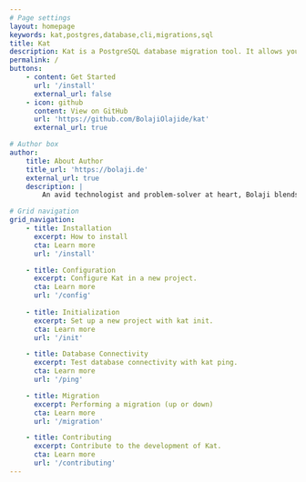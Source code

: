 ```yaml
---
# Page settings
layout: homepage
keywords: kat,postgres,database,cli,migrations,sql
title: Kat
description: Kat is a PostgreSQL database migration tool. It allows you run your migrations with raw SQL files.
permalink: /
buttons:
    - content: Get Started
      url: '/install'
      external_url: false
    - icon: github
      content: View on GitHub
      url: 'https://github.com/BolajiOlajide/kat'
      external_url: true

# Author box
author:
    title: About Author
    title_url: 'https://bolaji.de'
    external_url: true
    description: |
        An avid technologist and problem-solver at heart, Bolaji blends a rich background in database management with a personal mission to make data migration as smooth and user-friendly as possible. Their creation, this database migrator tool, is a reflection of that dedication and a gift to fellow data enthusiasts.

# Grid navigation
grid_navigation:
    - title: Installation
      excerpt: How to install
      cta: Learn more
      url: '/install'

    - title: Configuration
      excerpt: Configure Kat in a new project.
      cta: Learn more
      url: '/config'
      
    - title: Initialization
      excerpt: Set up a new project with kat init.
      cta: Learn more
      url: '/init'

    - title: Database Connectivity
      excerpt: Test database connectivity with kat ping.
      cta: Learn more
      url: '/ping'

    - title: Migration
      excerpt: Performing a migration (up or down)
      cta: Learn more
      url: '/migration'

    - title: Contributing
      excerpt: Contribute to the development of Kat.
      cta: Learn more
      url: '/contributing'
---
```

